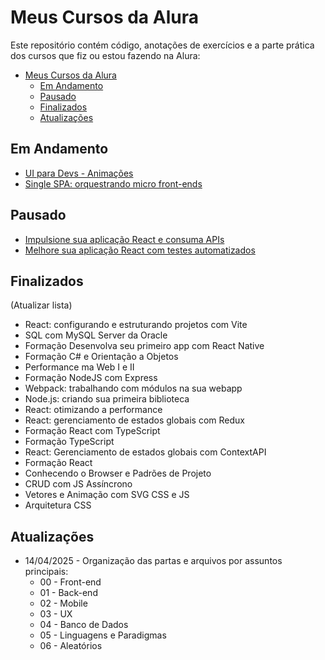 # Meus Cursos da Alura

Este repositório contém código, anotações de exercícios e a parte prática dos cursos que fiz ou estou fazendo na Alura:

- [Meus Cursos da Alura](#meus-cursos-da-alura)
  - [Em Andamento](#em-andamento)
  - [Pausado](#pausado)
  - [Finalizados](#finalizados)
  - [Atualizações](#atualizações)

## Em Andamento

- [UI para Devs - Animações](/03%20-%20UX/26%20-%20UI%20Design%20para%20Devs/03%20-%20Animações/)
- [Single SPA: orquestrando micro front-ends](/27%20-%20MFEs%20e%20Single%20SPA/01%20-%20Orquestrando%20MFEs/)

## Pausado

- [Impulsione sua aplicação React e consuma APIs](00%20-%20Front-end/01%20-%20React/23%20-%20React%20e%20APIs/)
- [Melhore sua aplicação React com testes automatizados](00%20-%20Front-end/01%20-%20React/25%20-%20React%20e%20Testes%20Automatizados/)

## Finalizados

(Atualizar lista)

- React: configurando e estruturando projetos com Vite  
- SQL com MySQL Server da Oracle  
- Formação Desenvolva seu primeiro app com React Native  
- Formação C# e Orientação a Objetos  
- Performance ma Web I e II  
- Formação NodeJS com Express  
- Webpack: trabalhando com módulos na sua webapp  
- Node.js: criando sua primeira biblioteca  
- React: otimizando a performance  
- React: gerenciamento de estados globais com Redux  
- Formação React com TypeScript  
- Formação TypeScript  
- React: Gerenciamento de estados globais com ContextAPI  
- Formação React  
- Conhecendo o Browser e Padrões de Projeto  
- CRUD com JS Assíncrono  
- Vetores e Animação com SVG CSS e JS  
- Arquitetura CSS  

## Atualizações

- 14/04/2025 - Organização das partas e arquivos por assuntos principais:
  - 00 - Front-end
  - 01 - Back-end
  - 02 - Mobile
  - 03 - UX
  - 04 - Banco de Dados
  - 05 - Linguagens e Paradigmas
  - 06 - Aleatórios
